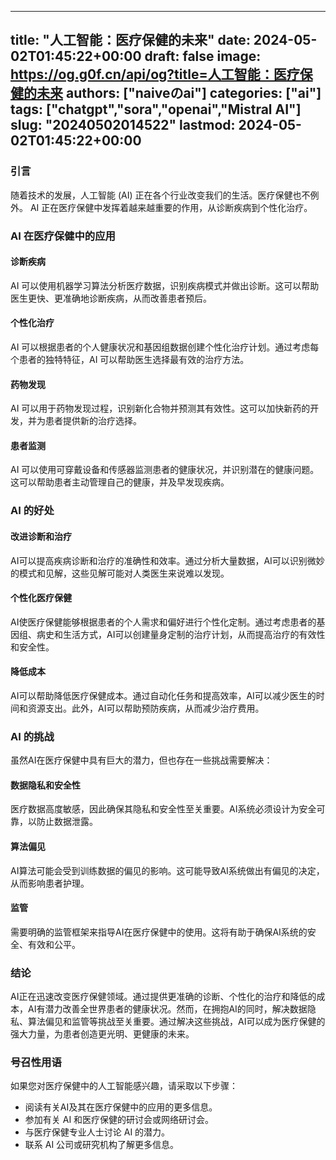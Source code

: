 
---
title: "人工智能：医疗保健的未来"
date: 2024-05-02T01:45:22+00:00
draft: false
image: https://og.g0f.cn/api/og?title=人工智能：医疗保健的未来
authors: ["naiveのai"]
categories: ["ai"]
tags: ["chatgpt","sora","openai","Mistral AI"]
slug: "20240502014522"
lastmod: 2024-05-02T01:45:22+00:00
---
### 引言
随着技术的发展，人工智能 (AI) 正在各个行业改变我们的生活。医疗保健也不例外。 AI 正在医疗保健中发挥着越来越重要的作用，从诊断疾病到个性化治疗。

### AI 在医疗保健中的应用
#### 诊断疾病
AI 可以使用机器学习算法分析医疗数据，识别疾病模式并做出诊断。这可以帮助医生更快、更准确地诊断疾病，从而改善患者预后。

#### 个性化治疗
AI 可以根据患者的个人健康状况和基因组数据创建个性化治疗计划。通过考虑每个患者的独特特征，AI 可以帮助医生选择最有效的治疗方法。

#### 药物发现
AI 可以用于药物发现过程，识别新化合物并预测其有效性。这可以加快新药的开发，并为患者提供新的治疗选择。

#### 患者监测
AI 可以使用可穿戴设备和传感器监测患者的健康状况，并识别潜在的健康问题。这可以帮助患者主动管理自己的健康，并及早发现疾病。

### AI 的好处
#### 改进诊断和治疗
AI可以提高疾病诊断和治疗的准确性和效率。通过分析大量数据，AI可以识别微妙的模式和见解，这些见解可能对人类医生来说难以发现。

#### 个性化医疗保健
AI使医疗保健能够根据患者的个人需求和偏好进行个性化定制。通过考虑患者的基因组、病史和生活方式，AI可以创建量身定制的治疗计划，从而提高治疗的有效性和安全性。

#### 降低成本
AI可以帮助降低医疗保健成本。通过自动化任务和提高效率，AI可以减少医生的时间和资源支出。此外，AI可以帮助预防疾病，从而减少治疗费用。

### AI 的挑战
虽然AI在医疗保健中具有巨大的潜力，但也存在一些挑战需要解决：

#### 数据隐私和安全性
医疗数据高度敏感，因此确保其隐私和安全性至关重要。AI系统必须设计为安全可靠，以防止数据泄露。

#### 算法偏见
AI算法可能会受到训练数据的偏见的影响。这可能导致AI系统做出有偏见的决定，从而影响患者护理。

#### 监管
需要明确的监管框架来指导AI在医疗保健中的使用。这将有助于确保AI系统的安全、有效和公平。

### 结论
AI正在迅速改变医疗保健领域。通过提供更准确的诊断、个性化的治疗和降低的成本，AI有潜力改善全世界患者的健康状况。然而，在拥抱AI的同时，解决数据隐私、算法偏见和监管等挑战至关重要。通过解决这些挑战，AI可以成为医疗保健的强大力量，为患者创造更光明、更健康的未来。

### 号召性用语
如果您对医疗保健中的人工智能感兴趣，请采取以下步骤：

* 阅读有关AI及其在医疗保健中的应用的更多信息。
* 参加有关 AI 和医疗保健的研讨会或网络研讨会。
* 与医疗保健专业人士讨论 AI 的潜力。
* 联系 AI 公司或研究机构了解更多信息。